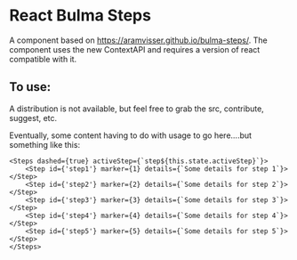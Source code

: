 # React Bulma Steps

A component based on https://aramvisser.github.io/bulma-steps/.  The component uses the new ContextAPI and requires a version of react compatible with it.

## To use:

A distribution is not available, but feel free to grab the src, contribute, suggest, etc.

Eventually, some content having to do with usage to go here....but something like this:

```
<Steps dashed={true} activeStep={`step${this.state.activeStep}`}>
    <Step id={'step1'} marker={1} details={`Some details for step 1`}></Step>
    <Step id={'step2'} marker={2} details={`Some details for step 2`}></Step>
    <Step id={'step3'} marker={3} details={`Some details for step 3`}></Step>
    <Step id={'step4'} marker={4} details={`Some details for step 4`}></Step>
    <Step id={'step5'} marker={5} details={`Some details for step 5`}></Step>
</Steps>
```